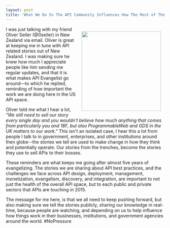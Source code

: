 ```yaml
---
layout: post
title: 'What We Do In The API Community Influences How The Rest of The World Is Making Change'
---
```

<p><img style="padding: 15px;" src="https://s3.amazonaws.com/kinlane-productions/bw-icons/bw-global.png" alt="" width="250" align="right" /></p>
<p>I was just talking with my friend Oliver Seiler (@0seiler) in New Zealand via email. Oliver is great at keeping me in tune with API related stories out of New Zealand. I was making sure he knew how much I appreciate people like him sending me regular updates, and that it is what makes API Evangelist go around&mdash;to which he replied, reminding of how important the work we are doing here in the US API space.</p>
<p>Oliver told me what I hear a lot, <em>"We still need to sell our story every single day and you wouldn't believe how much anything that comes from particularly you and 18F, but also ProgrammableWeb and GDS in the UK matters to our work."</em> This isn't an isolated case, I hear this a lot from people I talk to in government, enterprises, and other institutions around then globe--the stories we tell are used to make change in how they think and potentially operate. Our stories from the trenches, become the stories they use to sell APis to their bosses.&nbsp;</p>
<p>These reminders are what keeps me going after almost five years of evangelizing. The stories we are sharing about API best practices, and the challenges we face across API design, deployment, management, monetization, evangelism, discovery, and integration, are important to not just the health of the overall API space, but to each public and private sectors that APIs are touching in 2015.</p>
<p>The message for me here, is that we all need to keep pushing forward, but also making sure we tell the stories publicly, sharing our knowledge in real-time, because people are watching, and depending on us to help influence how things work in their businesses, institutions, and government agencies around the world. #NoPressure</p>